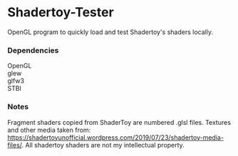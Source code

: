 # Shadertoy-Tester #
OpenGL program to quickly load and test Shadertoy's shaders locally.

### Dependencies ###
OpenGL  
glew  
glfw3  
STBI  

### Notes ###
Fragment shaders copied from ShaderToy are numbered .glsl files. Textures and other media taken from: https://shadertoyunofficial.wordpress.com/2019/07/23/shadertoy-media-files/.
All shadertoy shaders are not my intellectual property.
